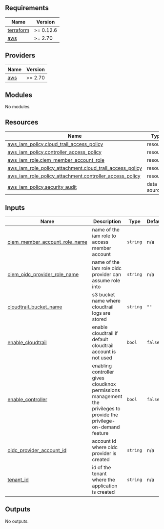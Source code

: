 <!-- BEGIN_TF_DOCS -->
## Requirements

| Name | Version |
|------|---------|
| <a name="requirement_terraform"></a> [terraform](#requirement\_terraform) | >= 0.12.6 |
| <a name="requirement_aws"></a> [aws](#requirement\_aws) | >= 2.70 |

## Providers

| Name | Version |
|------|---------|
| <a name="provider_aws"></a> [aws](#provider\_aws) | >= 2.70 |

## Modules

No modules.

## Resources

| Name | Type |
|------|------|
| [aws_iam_policy.cloud_trail_access_policy](https://registry.terraform.io/providers/hashicorp/aws/latest/docs/resources/iam_policy) | resource |
| [aws_iam_policy.controller_access_policy](https://registry.terraform.io/providers/hashicorp/aws/latest/docs/resources/iam_policy) | resource |
| [aws_iam_role.ciem_member_account_role](https://registry.terraform.io/providers/hashicorp/aws/latest/docs/resources/iam_role) | resource |
| [aws_iam_role_policy_attachment.cloud_trail_access_policy](https://registry.terraform.io/providers/hashicorp/aws/latest/docs/resources/iam_role_policy_attachment) | resource |
| [aws_iam_role_policy_attachment.controller_access_policy](https://registry.terraform.io/providers/hashicorp/aws/latest/docs/resources/iam_role_policy_attachment) | resource |
| [aws_iam_policy.security_audit](https://registry.terraform.io/providers/hashicorp/aws/latest/docs/data-sources/iam_policy) | data source |

## Inputs

| Name | Description | Type | Default | Required |
|------|-------------|------|---------|:--------:|
| <a name="input_ciem_member_account_role_name"></a> [ciem\_member\_account\_role\_name](#input\_ciem\_member\_account\_role\_name) | name of the iam role to access member account | `string` | n/a | yes |
| <a name="input_ciem_oidc_provider_role_name"></a> [ciem\_oidc\_provider\_role\_name](#input\_ciem\_oidc\_provider\_role\_name) | name of the iam role oidc provider can assume role into | `string` | n/a | yes |
| <a name="input_cloudtrail_bucket_name"></a> [cloudtrail\_bucket\_name](#input\_cloudtrail\_bucket\_name) | s3 bucket name where cloudtrail logs are stored | `string` | `""` | no |
| <a name="input_enable_cloudtrail"></a> [enable\_cloudtrail](#input\_enable\_cloudtrail) | enable cloudtrail if default cloudtrail account is not used | `bool` | `false` | no |
| <a name="input_enable_controller"></a> [enable\_controller](#input\_enable\_controller) | enabling controller gives cloudknox permissions management the privileges to provide the privilege-on-demand feature | `bool` | `false` | no |
| <a name="input_oidc_provider_account_id"></a> [oidc\_provider\_account\_id](#input\_oidc\_provider\_account\_id) | account id where oidc provider is created | `string` | n/a | yes |
| <a name="input_tenant_id"></a> [tenant\_id](#input\_tenant\_id) | id of the tenant where the application is created | `string` | n/a | yes |

## Outputs

No outputs.
<!-- END_TF_DOCS -->